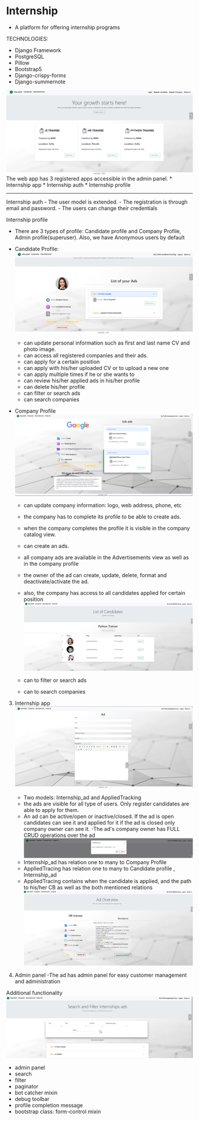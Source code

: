 # Internship
 * A platform for offering internship programs

TECHNOLOGIES:

- Django Framework
- PostgreSQL
- Pillow
- Bootstrap5
- Django-crispy-forms
- Django-summernote




![img.png](img.png)
The web app has 3 registered apps accessible in the admin panel. 
    * Internship app
    * Internship auth
    * Internship profile
_________________________________________

Internship auth
    - The user model is extended. 
    - The registration is through email and password.
    - The users can change their credentials
    
Internship profile 
   - There are 3 types of profile: Candidate profile and Company Profile, Admin profile(superuser). Also, we have Anonymous users by default
   - Candidate Profile:
     ![img_1.png](img_1.png)
        - can update personal information such as first and last name CV and photo image. 
        - can access all registered companies and their ads.
        - can apply for a certain position
        - can apply with his/her uploaded CV оr to upload a new one
        - can apply multiple times if he or she wants to
        - can review his/her applied ads in his/her profile
        - can delete his/her profile
        - can filter or search ads
        - can search companies
     
   - Company Profile
     ![img_2.png](img_2.png)
      - can update company information: logo, web address, phone, etc
      - the company has to complete its profile to be able to create ads.
      - when the company completes the profile it is visible in the company catalog view.
      - can create an ads.
      - all company ads are available in the Advertisements view as well as in the company profile
      - the owner of the ad can create, update, delete, format and deactivate/activate the ad.

      - also, the company has access to all candidates applied for certain position
        ![img_5.png](img_5.png)
      - can to filter or search ads
      - can to search companies
    
3. Internship app
![img_3.png](img_3.png)
    - Two models: Internship_ad and AppliedTracking
    - the ads are visible for all type of users. Only register candidates are able to apply for them.
    - An ad can be active/open or inactive/closed. If the ad is open candidates can see it and applied for it if the ad is closed only company owner can see it.
      -The ad's company owner has FULL CRUD operations over the ad
      ![img_7.png](img_7.png)
    - Internship_ad has relation one to many  to Company Profile
    - AppliedTracing has relation one to many  to Candidate profile ,  Internship_ad
    - AppliedTracing contains when the candidate is applied, and the path to his/her CВ as well as the both mentioned relations
    ![img_6.png](img_6.png)

4. Admin panel
    -The ad has admin panel for easy customer management and administration

Additional functionality
![img_4.png](img_4.png)
- admin panel
- search
- filter
- paginator
- bot catcher mixin
- debug toolbar
- profile completion message
- bootstrap class: form-control mixin

